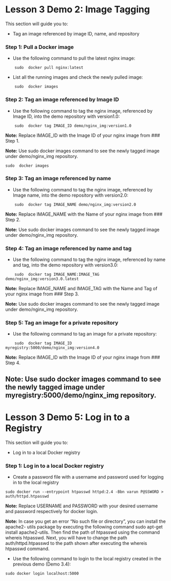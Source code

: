 # Lesson 3 Demo 2: Image Tagging

This section will guide you to: 
- Tag an image referenced by image ID, name, and repository

### Step 1: Pull a Docker image
- Use the following command to pull the latest nginx image:

```
    sudo  docker pull nginx:latest
```
    

 
- List all the running images and check the newly pulled image:

```
    sudo  docker images
 ```
    

 

### Step 2: Tag an image referenced by Image ID
- Use the following command to tag the nginx image, referenced by Image ID, into the demo repository with version1.0:

```
    sudo  docker tag IMAGE_ID demo/nginx_img:version1.0
 ```
    

**Note:** Replace IMAGE_ID with the Image ID of your nginx image from ### Step 1.
 
**Note:** Use sudo  docker images command to see the newly tagged image under demo/nginx_img repository.

```
sudo  docker images

```

### Step 3: Tag an image referenced by name
- Use the following command to tag the nginx image, referenced by Image name, into the demo repository with version2.0:
```
    sudo  docker tag IMAGE_NAME demo/nginx_img:version2.0
 ```
    

**Note:** Replace IMAGE_NAME with the Name of your nginx image from ### Step 2.
 
**Note:** Use 
    sudo  docker images command to see the newly tagged image under demo/nginx_img repository.

### Step 4: Tag an image referenced by name and tag
- Use the following command to tag the nginx image, referenced by name and tag, into the demo repository with version3.0:
```
    sudo  docker tag IMAGE_NAME:IMAGE_TAG demo/nginx_img:version3.0.latest
```
    
**Note:** Replace IMAGE_NAME and IMAGE_TAG with the Name and Tag of your nginx image from ### Step 3.
 
**Note:** Use 
    sudo  docker images command to see the newly tagged image under demo/nginx_img repository.

### Step 5: Tag an image for a private repository
- Use the following command to tag an image for a private repository:
```
    sudo  docker tag IMAGE_ID myregistry:5000/demo/nginx_img:version4.0
```
    
**Note:** Replace IMAGE_ID with the Image ID of your nginx image from ### Step 4.
 
**Note:** Use 
    sudo  docker images command to see the newly tagged image under myregistry:5000/demo/nginx_img repository.
--------------------------------------------------


# Lesson 3 Demo 5: Log in to a Registry

This section will guide you to:
- Log in to a local Docker registry

### Step 1: Log in to a local Docker registry
- Create a password file with a username and password used for logging in to the local registry

```
sudo docker run --entrypoint htpasswd httpd:2.4 -Bbn varun P@SSWORD > auth/httpd.htpasswd
```
**Note:** Replace USERNAME and PASSWORD with your desired username and password respectively for docker login.
 
**Note:** In case you get an error “No such file or directory”, you can install the apache2- utils package by executing the following command sudo apt-get install apache2-utils. Then find the path of htpasswd using the command whereis htpasswd. Next, you will have to change the path auth/httpd.htpasswd to the path shown after executing the whereis htpasswd command.
- Use the following command to login to the local registry created in the previous demo (Demo 3.4):
```
sudo docker login localhost:5000
```
